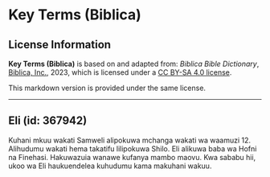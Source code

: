 # Key Terms (Biblica)

## License Information

**Key Terms (Biblica)** is based on and adapted from: _Biblica Bible Dictionary_, [Biblica, Inc.](https://www.biblica.com/), 2023, which is licensed under a [CC BY-SA 4.0 license](https://creativecommons.org/licenses/by-sa/4.0/legalcode.en).

This markdown version is provided under the same license.



--------------------------------

## Eli (id: 367942)

Kuhani mkuu wakati Samweli alipokuwa mchanga wakati wa waamuzi 12\. Alihudumu wakati hema takatifu lilipokuwa Shilo. Eli alikuwa baba wa Hofni na Finehasi. Hakuwazuia wanawe kufanya mambo maovu. Kwa sababu hii, ukoo wa Eli haukuendelea kuhudumu kama makuhani wakuu.


